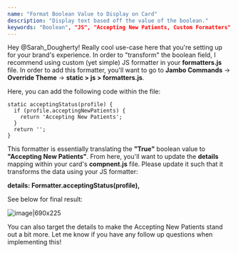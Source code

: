 ```yaml
---
name: "Format Boolean Value to Display on Card"
description: "Display text based off the value of the boolean."
keywords: "Boolean", "JS", "Accepting New Patients, Custom Formatters"
---
```

Hey @Sarah_Dougherty! Really cool use-case here that you're setting up for your brand's experience. In order to "transform" the boolean field, I recommend using custom (yet simple) JS formatter in your **formatters.js** file. In order to add this formatter, you'll want to go to **Jambo Commands** -> **Override Theme** -> **static > js > formatters.js**.

Here, you can add the following code within the file:

    static acceptingStatus(profile) {
      if (profile.acceptingNewPatients) {
        return 'Accepting New Patients';
      } 
      return '';
    }

This formatter is essentially translating the **"True"** boolean value to **"Accepting New Patients"**. From here, you'll want to update the **details** mapping within your card's **compnent.js** file. Please update it such that it transforms the data using your JS formatter:

**details: Formatter.acceptingStatus(profile),**




See below for final result:

![image|690x225](https://aws1.discourse-cdn.com/turtlehead/optimized/1X/cbeb9bae4d34329455a2e64f7ebcd9255c224fa4_2_1380x450.png) 

You can also target the details to make the Accepting New Patients stand out a bit more. Let me know if you have any follow up questions when implementing this!